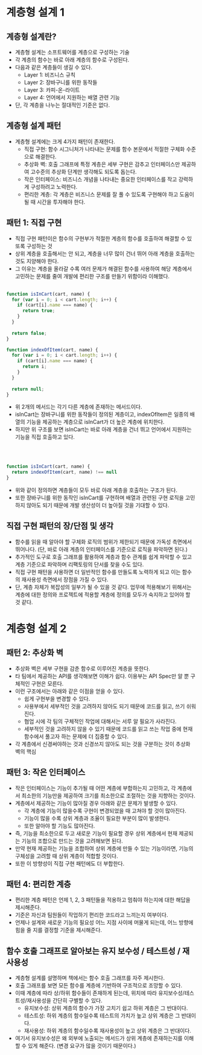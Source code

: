 # 계층형 설계 1

## 계층형 설계란?
- 계층형 설계는 소프트웨어를 계층으로 구성하는 기술
- 각 계층의 함수는 바로 아래 계층의 함수로 구성된다.
- 다음과 같은 계층들이 생길 수 있다.
    - Layer 1: 비즈니스 규칙
    - Layer 2: 장바구니를 위한 동작들
    - Layer 3: 카피-온-라이트
    - Layer 4: 언어에서 지원하는 배열 관련 기능
- 단, 각 계층을 나누는 절대적인 기준은 없다.

## 계층형 설계 패턴
- 계층형 설계에는 크게 4가지 패턴이 존재한다.
    - 직접 구현: 함수 시그니처가 나타내는 문제를 함수 본문에서 적절한 구체화 수준으로 해결한다.
    - 추상화 벽: 호출 그래프에 특정 계층은 세부 구현은 감추고 인터페이스만 제공하여 고수준의 추상화 단계만 생각해도 되도록 돕는다.
    - 작은 인터페이스: 비즈니스 개념을 나타내는 중요한 인터페이스를 작고 강력하게 구성하려고 노력한다.
    - 편리한 계층: 각 계층은 비즈니스 문제를 잘 풀 수 있도록 구현해야 하고 도움이 될 때 시간을 투자해야 한다.

## 패턴 1: 직접 구현
- 직접 구현 패턴이은 함수의 구현부가 적절한 계층의 함수를 호출하여 해결할 수 있또록 구성하는 것
- 상위 계층을 호출해서는 안 되고, 계층을 너무 많이 건너 뛰어 아래 계층을 호출하는 것도 지양해야 한다.
- 그 이유는 계층을 올라갈 수록 여러 문제가 해결된 함수를 사용하여 해당 계층에서 고민하는 문제를 줄여 개발에 편리한 구조를 만들기 위함이라 이해했다.
  <br></br>

```javascript
function isInCart(cart, name) {
  for (var i = 0; i < cart.length; i++) {
    if (cart[i].name === name) {
      return true;
    }
  }
  
  return false;
}

function indexOfItem(cart, name) {
  for (var i = 0; i < cart.length; i++) {
    if (cart[i].name === name) {
      return i;
    }
  } 
  
  return null;
}
```
- 위 2개의 메서드는 각기 다른 계층에 존재하는 메서드이다.
- isInCart는 장바구니를 위한 동작들이 정의된 계층이고, indexOfItem은 일종의 배열의 기능을 제공하는 계층으로 isInCart가 더 높은 계층에 위치한다.
- 하지만 위 구조를 보면 isInCart는 바로 아래 계층을 건너 뛰고 언어에서 지원하는 기능을 직접 호출하고 있다.

<br></br>

```javascript
function isInCart(cart, name) {
  return indexOfItem(cart, name) !== null
}
```
- 위와 같이 정의하면 계층들이 모두 바로 아래 계층을 호출하는 구조가 된다.
- 또한 장바구니를 위한 동작인 isInCart를 구현하며 배열과 관련된 구현 로직을 고민하지 않아도 되기 때문에 개발 생산성이 더 높아질 것을 기대할 수 있다.

## 직접 구현 패턴의 장/단점 및 생각
- 함수를 읽을 때 알아야 할 구체화 로직의 범위가 제한되기 때문에 가독성 측면에서 뛰어나다. (단, 바로 아래 계층의 인터페이스를 기준으로 로직을 파악하면 된다.)
- 추가적인 도구로 호출 그래프를 활용하여 계층과 함수 관계를 쉽게 파악할 수 있고 계층 기준으로 파악하며 리팩토링의 단서를 찾을 수도 있다.
- 직접 구현 패턴을 사용하면 더 일반적인 함수를 만들도록 노력하게 되고 이는 함수의 재사용성 측면에서 장점을 가질 수 있다.
- 단, 계층 자체가 복잡성의 일부가 될 수 있을 것 같다. 업무에 적용해보기 위해서는 계층에 대한 정의와 프로젝트에 적용할 계층에 정의를 모두가 숙지하고 있어야 할 것 같다.

# 계층형 설계 2

## 패턴 2: 추상화 벽
- 추상화 벽은 세부 구현을 감춘 함수로 이루어진 계층을 뜻한다.
- 타 팀에서 제공하는 API를 생각해보면 이해가 쉽다. 이용부는 API Spec만 알 뿐 구체적인 구현은 모른다.
- 이런 구조에서는 아래와 같은 이점을 얻을 수 있다.
    - 쉽게 구현부을 변경할 수 있다.
    - 사용부에서 세부적인 것을 고려하지 않아도 되기 때문에 코드를 읽고, 쓰기 쉬워진다.
    - 협업 시에 각 팀의 구체적인 작업에 대해서는 서루 알 필요가 사라진다.
    - 세부적인 것을 고려하지 않을 수 있기 때문에 코드를 읽고 쓰는 작업 중에 현재 함수에서 풀고자 하는 문제에 더 집중할 수 있다.
- 각 계층에서 신경써야하는 것과 신경쓰지 않아도 되는 것을 구분하는 것이 추상화 벽의 핵심

## 패턴 3: 작은 인터페이스
- 작은 인터페이스는 기능이 추가될 때 어떤 계층에 부합하는지 고민하고, 각 계층에서 최소한의 기능만을 제공하여 크기를 최소한으로 조절하는 것을 지향하는 것이다.
- 계층에서 제공하는 기능이 많아질 경우 아래와 같은 문제가 발생할 수 있다.
    - 각 계층에 기능이 많을수록 구현이 변경되었을 때 고쳐야 할 것이 많아진다.
    - 기능이 많을 수록 상위 계층과 조율이 필요한 부분이 많이 발생한다.
    - 또한 알아야 할 기능도 많아진다.
- 즉, 기능을 최소한으로 두고 새로운 기능이 필요할 경우 상위 계층에서 현재 제공되는 기능의 조합으로 만드는 것을 고려해보면 된다.
- 만약 현재 제공하는 기능을 조합하여 상위 계층에 만들 수 있는 기능이라면, 기능의 구체성을 고려할 때 상위 계층이 적합할 것이다.
- 또한 이 방향성이 직접 구현 패턴에도 더 부합한다.

## 패턴 4: 편리한 계층
- 편리한 계층 패턴은 언제 1, 2, 3 패턴들을 적용하고 멈춰야 하는지에 대한 해답을 제시해준다.
- 기준은 자신과 팀원들이 작업하기 편리한 코드라고 느끼는지 여부이다.
- 언제나 설계와 새로운 기능의 필요성 어느 지점 사이에 머물게 되는데, 어느 방향에 힘을 줄 지를 결정할 기준을 제시해준다.


## 함수 호출 그래프로 알아보는 유지 보수성 / 테스트성 / 재사용성
- 계층형 설계를 설명하며 책에서는 함수 호출 그래프를 자주 제시한다.
- 호출 그래프를 보면 모든 함수를 계층에 기반하여 구조적으로 조망할 수 있다.
- 이때 계층에 따라 상/하위 함수들이 존재하게 된는데, 위치에 따라 유지보수성/테스트성/재사용성을 간단히 구별할 수 있다.
    - 유지보수성: 상위 계층의 함수가 가장 고치기 쉽고 하위 계층은 그 반대이다.
    - 테스트성: 하위 계층의 함수일수록 테스트의 가치가 높고 상위 계층은 그 반대이다.
    - 재사용성: 하위 계층의 함수일수록 재사용성이 높고 상위 계층은 그 반대이다.
- 여기서 유지보수성은 왜 외부에 노출되는 메서드가 상위 계층에 존재하는지를 이해할 수 있게 해준다. (변경 요구가 많을 것이기 때문이다.)